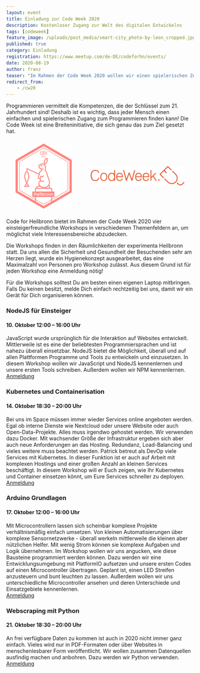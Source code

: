 ```yaml
---
layout: event
title: Einladung zur Code Week 2020 
description: Kostenloser Zugang zur Welt des digitalen Entwickelns
tags: [codeweek]
feature_image: /uploads/post_media/smart-city_photo-by-leon_cropped.jpg
published: true
category: Einladung
registration: https://www.meetup.com/de-DE/codeforhn/events/
date: 2020-08-19
author: franz
teaser: "Im Rahmen der Code Week 2020 wollen wir einen spielerischen Zugang zur Digitalisierung bieten."
redirect_from:
    - /cw20
---
```


Programmieren vermittelt die Kompetenzen, die der Schlüssel zum 21. Jahrhundert sind! Deshalb ist es wichtig, dass jeder Mensch einen einfachen und spielerischen Zugang zum Programmieren finden kann! Die Code Week ist eine Breiteninitiative, die sich genau das zum Ziel gesetzt hat.  

<div style="display: flex; justify-content: space-around; align-items: center; max-height: 30vh; width: 100%;margin: 5% 0 5% 0;"><img style="max-width: 30%; max-height: 90%" src="/uploads/CodeForHeilbronn.svg" alt="CfHN Logo"><a style="max-width: 50%; max-height: 90%"  href="https://codeweek.eu"><img src="/uploads/post_media/Code-Week-2020.png" alt="Code Week Logo"></a></div>  

Code for Heilbronn bietet im Rahmen der Code Week 2020 vier einsteigerfreundliche Workshops in verschiedenen Themenfeldern an, um möglichst viele Interessensbereiche abzudecken.  

Die Workshops finden in den Räumlichkeiten der experimenta Heilbronn statt. Da uns allen die Sicherheit und Gesundheit der Besuchenden sehr am Herzen liegt, wurde ein Hygienekonzept ausgearbeitet, das eine Maximalzahl von Personen pro Workshop zulässt. Aus diesem Grund ist für jeden Workshop eine Anmeldung nötig!  

Für die Workshops solltest Du am besten einen eigenen Laptop mitbringen. Falls Du keinen besitzt, melde Dich einfach rechtzeitig bei uns, damit wir ein Gerät für Dich organisieren können.

### NodeJS für Einsteiger
#### 10. Oktober 12:00 – 16:00 Uhr
JavaScript wurde ursprünglich für die Interaktion auf Websites entwickelt. Mittlerweile ist es eine der beliebtesten Programmiersprachen und ist nahezu überall einsetzbar. NodeJS bietet die Möglichkeit, überall und auf allen Plattformen Programme und Tools zu entwickeln und einzusetzen. In diesem Workshop wollen wir JavaScript und NodeJS kennenlernen und unsere ersten Tools schreiben. Außerdem wollen wir NPM kennenlernen.  
[Anmeldung](https://www.meetup.com/de-DE/codeforhn/events/272673529/)

### Kubernetes und Containerisation
#### 14. Oktober 18:30 – 20:00 Uhr
Bei uns im Space müssen immer wieder Services online angeboten werden. Egal ob interne Dienste wie Nextcloud oder unsere Website oder auch Open-Data-Projekte. Alles muss irgendwo gehostet werden. Wir verwenden dazu Docker. Mit wachsender Größe der Infrastruktur ergeben sich aber auch neue Anforderungen an das Hosting. Redundanz, Load-Balancing und vieles weitere muss beachtet werden. Patrick betreut als DevOp viele Services mit Kubernetes. In dieser Funktion ist er auch auf Arbeit mit komplexen Hostings und einer großen Anzahl an kleinen Services beschäftigt. In diesem Workshop will er Euch zeigen, wie Ihr Kubernetes und Container einsetzen könnt, um Eure Services schneller zu deployen.  
[Anmeldung](https://www.meetup.com/de-DE/codeforhn/events/272673712/)

### Arduino Grundlagen
#### 17. Oktober 12:00 – 16:00 Uhr
Mit Microcontrollern lassen sich scheinbar komplexe Projekte verhältnismäßig einfach umsetzen. Von kleinen Automatisierungen über komplexe Sensornetzwerke - überall werkeln mittlerweile die kleinen aber nützlichen Helfer. Mit wenig Strom können sie komplexe Aufgaben und Logik übernehmen. Im Workshop wollen wir uns angucken, wie diese Bausteine programmiert werden können. Dazu werden wir eine Entwicklungsumgebung mit PlatformIO aufsetzen und unsere ersten Codes auf einen Microcontroller übertragen. Geplant ist, einen LED Streifen anzusteuern und bunt leuchten zu lassen. Außerdem wollen wir uns unterschiedliche Microcontroller ansehen und deren Unterschiede und Einsatzgebiete kennenlernen.  
[Anmeldung](https://www.meetup.com/de-DE/codeforhn/events/272673637/)

### Webscraping mit Python
#### 21. Oktober 18:30 – 20:00 Uhr
An frei verfügbare Daten zu kommen ist auch in 2020 nicht immer ganz einfach. Vieles wird nur in PDF-Formaten oder über Websites in menschenlesbarer Form veröffentlicht. Wir wollen zusammen Datenquellen ausfindig machen und anbohren. Dazu werden wir Python verwenden.  
[Anmeldung](https://www.meetup.com/de-DE/codeforhn/events/272673765/)
